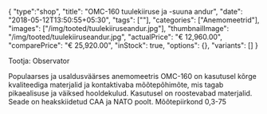{
    "type":"shop",
    "title": "OMC-160 tuulekiiruse ja -suuna andur",
    "date": "2018-05-12T13:50:55+05:30",
    "tags": [""],
    "categories": ["Anemomeetrid"],
    "images": ["/img/tooted/tuulekiiruseandur.jpg"],
    "thumbnailImage": "/img/tooted/tuulekiiruseandur.jpg",
    "actualPrice": "€ 12,960.00",
    "comparePrice": "€ 25,920.00",
    "inStock": true,
    "options": {},
    "variants": []
}

Tootja: Observator

Populaarses ja usaldusväärses anemomeetris OMC-160 on kasutusel kõrge kvaliteediga materjalid ja kontaktivaba mõõtepõhimõte, mis tagab pikaealisuse ja väiksed hooldekulud. Kasutusel on roostevabad materjalid. Seade on heakskiidetud CAA ja NATO poolt. Mõõtepiirkond 0,3-75